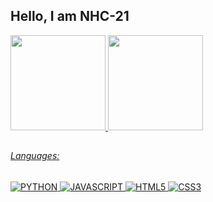 ## Hello, I am NHC-21
 <div>
  <a href="https://github.com/NHC-21">
  <img height="152em" src="https://github-readme-stats.vercel.app/api?username=NHC-21&show_icons=true&theme=vue-dark&include_all_commits=true&count_private=true"/>
  <img height="152em" src="https://github-readme-stats.vercel.app/api/top-langs/?username=NHC-21&layout=compact&langs_count=7&theme=vue-dark"/>
</div>

##  

###### Languages:
<div>
 <img src="https://img.shields.io/badge/-PYTHON-3776AB?logo=PYTHON&logoColor=yellow&labelColor=3776AB" alt="PYTHON" />
 <img src="https://img.shields.io/badge/-JAVASCRIPT-F7DF1E?logo=JAVASCRIPT&logoColor=black&labelColor=F7DF1E" alt="JAVASCRIPT" />
 <img src="https://img.shields.io/badge/-HTML5-E34F26?logo=HTML5&logoColor=white&labelColor=E34F26" alt="HTML5" /> 
 <img src="https://img.shields.io/badge/-CSS3-1572B6?logo=CSS3&logoColor=white&labelColor=1572B6" alt="CSS3" /> 
</div>
 
 
##
